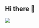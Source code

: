 ## Hi there 👋

<picture>
  <source
    srcset="https://github-readme-stats.vercel.app/api?username=wyywyy23&show_icons=true&hide_rank=true&hide=prs,contribs&theme=dark&include_all_commits=true"
    media="(prefers-color-scheme: dark)"
  />
  <source
    srcset="https://github-readme-stats.vercel.app/api?username=wyywyy23&show_icons=true&hide_rank=true&hide=prs,contribs&include_all_commits=true"
    media="(prefers-color-scheme: light), (prefers-color-scheme: no-preference)"
  />
  <img src="https://github-readme-stats.vercel.app/api?username=wyywyy23&show_icons=true&hide_rank=true&hide=prs,contribs&include_all_commits=true" />
</picture>
